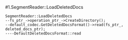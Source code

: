 #1.SegmentReader::LoadDeletedDocs

```
SegmentReader::LoadDeletedDocs
--fs_ptr_->operation_ptr_->CreateDirectory();
--default_codec.GetDeletedDocsFormat()->read(fs_ptr_, deleted_docs_ptr);
----DefaultDeletedDocsFormat::read
```